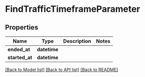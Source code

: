 # FindTrafficTimeframeParameter


## Properties
Name | Type | Description | Notes
------------ | ------------- | ------------- | -------------
**ended_at** | **datetime** |  | 
**started_at** | **datetime** |  | 

[[Back to Model list]](../README.md#documentation-for-models) [[Back to API list]](../README.md#documentation-for-api-endpoints) [[Back to README]](../README.md)


